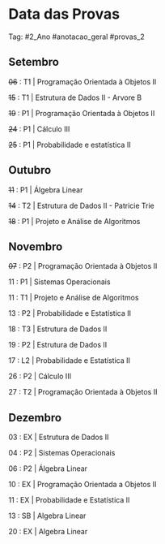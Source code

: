 # Data das Provas

Tag: #2_Ano #anotacao_geral #provas_2

## Setembro

~~06~~ : T1 | Programação Orientada à Objetos II

~~15~~ : T1 | Estrutura de Dados II - Arvore B

~~19~~ : P1 | Programação Orientada à Objetos II

~~24~~ : P1 | Cálculo III

~~25~~ : P1 | Probabilidade e estatística II

## Outubro

~~11~~ : P1 | Álgebra Linear

~~14~~ : T2 | Estrutura de Dados II - Patricie Trie

~~18~~ : P1 | Projeto e Análise de Algoritmos

## Novembro

~~07~~ : P2 | Programação Orientada à Objetos II

11 : P1 | Sistemas Operacionais

11 : T1 | Projeto e Análise de Algoritmos

13 : P2 | Probabilidade e Estatística II

18 : T3 | Estrutura de Dados II

19 : P2 | Estrutura de Dados II

17 : L2 | Probabilidade e Estatística II

26 : P2 | Cálculo III

27 : T2 | Programação Orientada à Objetos II

## Dezembro

03 : EX | Estrutura de Dados II

04 : P2 | Sistemas Operacionais

06 : P2 | Álgebra Linear

10 : EX | Programação Orientada a Objetos II

11 : EX | Probabilidade e Estatística II

13 : SB | Algebra Linear

20 : EX | Algebra Linear
